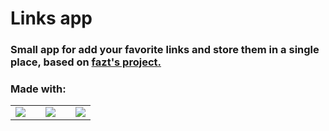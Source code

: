 # Links app

### Small app for add your favorite links and store them in a single place, based on [fazt's project.](https://github.com/fazt/nodejs-mysql-links/tree/version-2018)

### Made with:
| | | | | |    
| --- | --- | --- | --- | --- |
| ![](https://img.shields.io/badge/Node.js-339933?style=for-the-badge&logo=nodedotjs&logoColor=white)| | ![](https://img.shields.io/badge/Express.js-000000?style=for-the-badge&logo=express&logoColor=white) | | ![](https://img.shields.io/badge/Handlebars.js-f0772b?style=for-the-badge&logo=handlebarsdotjs&logoColor=black) | | ![](https://img.shields.io/badge/MySQL-005C84?style=for-the-badge&logo=mysql&logoColor=white) | | ![](https://img.shields.io/badge/Bootstrap-563D7C?style=for-the-badge&logo=bootstrap&logoColor=white) |
